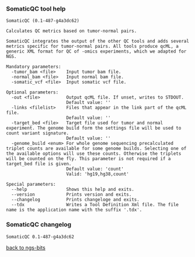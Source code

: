 ### SomaticQC tool help
	SomaticQC (0.1-487-g4a3dc62)
	
	Calculates QC metrics based on tumor-normal pairs.
	
	SomaticQC integrates the output of the other QC tools and adds several metrics specific for tumor-normal pairs. All tools produce qcML, a generic XML format for QC of -omics experiments, which we adapted for NGS.
	
	Mandatory parameters:
	  -tumor_bam <file>    Input tumor bam file.
	  -normal_bam <file>   Input normal bam file.
	  -somatic_vcf <file>  Input somatic vcf file.
	
	Optional parameters:
	  -out <file>          Output qcML file. If unset, writes to STDOUT.
	                       Default value: ''
	  -links <filelist>    Files that appear in the link part of the qcML file.
	                       Default value: ''
	  -target_bed <file>   Target file used for tumor and normal experiment. The genome build form the settings file will be used to count variant signature.
	                       Default value: ''
	  -genome_build <enum> For whole genome sequencing precalculated triplet counts are available for some genome builds. Selecting one of the available options will use these counts. Otherwise the triplets will be counted on the fly. This parameter is not required if a target_bed file is given.
	                       Default value: 'count'
	                       Valid: 'hg19,hg38,count'
	
	Special parameters:
	  --help               Shows this help and exits.
	  --version            Prints version and exits.
	  --changelog          Prints changeloge and exits.
	  --tdx                Writes a Tool Definition Xml file. The file name is the application name with the suffix '.tdx'.
	
### SomaticQC changelog
	SomaticQC 0.1-487-g4a3dc62
	
[back to ngs-bits](https://github.com/imgag/ngs-bits)